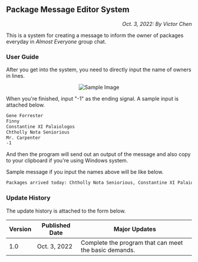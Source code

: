 ## Package Message Editor System

<p align="right"><em>Oct. 3, 2022: By Victor Chen</em></p>

This is a system for creating a message to inform the owner of packages everyday in *Almost Everyone* group chat.

### User Guide

After you get into the system, you need to directly input the name of owners in lines.

<p align="center">
  <img src="https://s2.loli.net/2022/10/04/Q25z1LAqJC6OWXU.png" alt="Sample Image"/>
</p>

When you're finished, input "-1" as the ending signal. A sample input is attached below.

```tex
Gene Forrester
Finny
Constantine XI Palaiologos
Chtholly Nota Seniorious
Mr. Carpenter
-1
```

And then the program will send out an output of the message and also copy to your clipboard if you're using Windows system.

Sample message if you input the names above will be like below.

```tex
Packages arrived today: Chtholly Nota Seniorious, Constantine XI Palaiologos, Finny, Gene Forrester, Mr. Carpenter

```

### Update History

The update history is attached to the form below.

| Version | Published Date | Major Updates                                         |
| ------- | -------------- | ----------------------------------------------------- |
| 1.0     | Oct. 3, 2022   | Complete the program that can meet the basic demands. |
